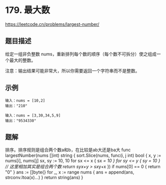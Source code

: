 # 179. 最大数
https://leetcode.cn/problems/largest-number/

## 题目描述
给定一组非负整数 nums，重新排列每个数的顺序（每个数不可拆分）使之组成一个最大的整数。

注意：输出结果可能非常大，所以你需要返回一个字符串而不是整数。

## 示例
```
输入：nums = [10,2]
输出："210"
```
```
输入：nums = [3,30,34,5,9]
输出："9534330"
```

## 题解
排序。排序规则是组合两个数a和b，在比较是ab大还是ba大
func largestNumber(nums []int) string {
    sort.Slice(nums, func(i, j int) bool {
        x, y := nums[i], nums[j]
        sx, sy := 10, 10
        for sx <= x {
            sx *= 10
        }
        for sy <= y {
            sy *= 10
        }
        // 这里相加其实是组合两个数
        return sy*x+y > sx*y+x
    })
    if nums[0] == 0 {
        return "0"
    }
    ans := []byte{}
    for _, x := range nums {
        ans = append(ans, strconv.Itoa(x)...)
    }
    return string(ans)
}
```

